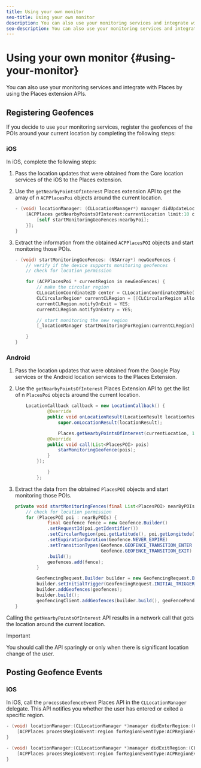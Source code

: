 ```yaml
---
title: Using your own monitor
seo-title: Using your own monitor
description: You can also use your monitoring services and integrate with Places by using the Places extension APIs.
seo-description: You can also use your monitoring services and integrate with Places by using the Places extension APIs.
---
```


# Using your own monitor {#using-your-monitor}

You can also use your monitoring services and integrate with Places by using the Places extension APIs.

## Registering Geofences

If you decide to use your monitoring services, register the geofences of the POIs around your current location by completing the following steps:

### iOS

In iOS, complete the following steps:

1. Pass the location updates that were obtained from the Core location services of the iOS to the Places extension.

1. Use the `getNearbyPointsOfInterest` Places extension API to get the array of *n* `ACPPlacesPoi` objects around the current location.

    ```objective-c
    - (void) locationManager: (CLLocationManager*) manager didUpdateLocations: (NSArray<CLLocation*>*) locations {
        [ACPPlaces getNearbyPointsOfInterest:currentLocation limit:10 callback: ^ (NSArray<ACPPlacesPoi*>* _Nullable nearbyPoi) {
            [self startMonitoringGeoFences:nearbyPoi];
        }];
    }
    ```

1. Extract the information from the obtained `ACPPlacesPOI` objects and start monitoring those POIs.

    ```objective-c
    - (void) startMonitoringGeoFences: (NSArray*) newGeoFences {
        // verify if the device supports monitoring geofences
        // check for location permission

        for (ACPPlacesPoi * currentRegion in newGeoFences) {
            // make the circular region
            CLLocationCoordinate2D center = CLLocationCoordinate2DMake(currentRegion.latitude, currentRegion.longitude);
            CLCircularRegion* currentCLRegion = [[CLCircularRegion alloc] initWithCenter:center                                                                                                                              radius:currentRegion.radius                                                                                                                    identifier:currentRegion.identifier];
            currentCLRegion.notifyOnExit = YES;
            currentCLRegion.notifyOnEntry = YES;

            // start monitoring the new region
            [_locationManager startMonitoringForRegion:currentCLRegion];

        }
    }
    ```

### Android

1. Pass the location updates that were obtained from the Google Play services or the Android location services to the Places Extension.

1. Use the `getNearbyPointsOfInterest` Places Extension API to get the list of n `PlacesPoi` objects around the current location.

    ```java
        LocationCallback callback = new LocationCallback() {
                @Override
                public void onLocationResult(LocationResult locationResult) {
                    super.onLocationResult(locationResult);

                    Places.getNearbyPointsOfInterest(currentLocation, 10, new            AdobeCallback<List<PlacesPOI>>() {
                @Override
                public void call(List<PlacesPOI> pois)
                    starMonitoringGeofence(pois);
                }
            });

                }
            };
    ```

1. Extract the data from the obtained `PlacesPOI` objects and start monitoring those POIs.

    ```java
    private void startMonitoringFences(final List<PlacesPOI> nearByPOIs) {
        // check for location permission
        for (PlacesPOI poi : nearByPOIs) {
                final Geofence fence = new Geofence.Builder()
                .setRequestId(poi.getIdentifier())
                .setCircularRegion(poi.getLatitude(), poi.getLongitude(), poi.getRadius())
                .setExpirationDuration(Geofence.NEVER_EXPIRE)
                .setTransitionTypes(Geofence.GEOFENCE_TRANSITION_ENTER |
                                    Geofence.GEOFENCE_TRANSITION_EXIT)
                .build();
                geofences.add(fence);
            }

            GeofencingRequest.Builder builder = new GeofencingRequest.Builder();
            builder.setInitialTrigger(GeofencingRequest.INITIAL_TRIGGER_ENTER);
            builder.addGeofences(geofences);
            builder.build();
            geofencingClient.addGeofences(builder.build(), geoFencePendingIntent)
    }
    ```


Calling the `getNearbyPointsOfInterest` API results in a network call that gets the location around the current location.

>[!IMPORTANT]
>
>You should call the API sparingly or only when there is significant location change of the user.

## Posting Geofence Events

### iOS

In iOS, call the `processGeofenceEvent` Places API in the `CLLocationManager` delegate. This API notifies you whether the user has entered or exited a specific region.

```objective-c
- (void) locationManager:(CLLocationManager *)manager didEnterRegion:(CLRegion *)region {
    [ACPPlaces processRegionEvent:region forRegionEventType:ACPRegionEventTypeEntry];
}

- (void) locationManager:(CLLocationManager *)manager didExitRegion:(CLRegion *)region {
    [ACPPlaces processRegionEvent:region forRegionEventType:ACPRegionEventTypeExit];
}
```
